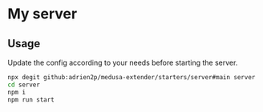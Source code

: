 # My server

## Usage

Update the config according to your needs before starting the server.

```bash
npx degit github:adrien2p/medusa-extender/starters/server#main server
cd server
npm i
npm run start
```